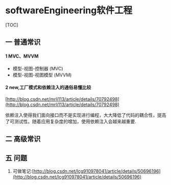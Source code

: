 # softwareEngineering软件工程
[TOC]
## 一 普通常识
#### 1 MVC、MVVM
- 模型-视图-控制器 (MVC) 
- 模型-视图-视图模型 (MVVM) 
#### 2 new,工厂模式和依赖注入的通俗易懂比较
[http://blog.csdn.net/mrli113/article/details/70792498](http://blog.csdn.net/mrli113/article/details/70792498)

依赖注入使得我们面向接口而不是实现进行编程，大大降低了代码的耦合性，提高了可测试性。随着应用复杂度的增加，使用依赖注入会越来越重要.
## 二 高级常识

## 五 问题
1. 可做笔记:[http://blog.csdn.net/lcg910978041/article/details/50696196](http://blog.csdn.net/lcg910978041/article/details/50696196)